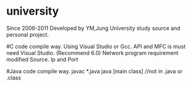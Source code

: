 university
==========

Since 2006-2011 Developed by YM,Jung
University study source and personal project.

#C code compile way.
Using Visual Studio or Gcc.
API and MFC is must need Visual Studio. (Recommend 6.0)
Network program requirement modified Source. Ip and Port

#Java code compile way.
javac *.java
java [main class] //not in .java or .class
